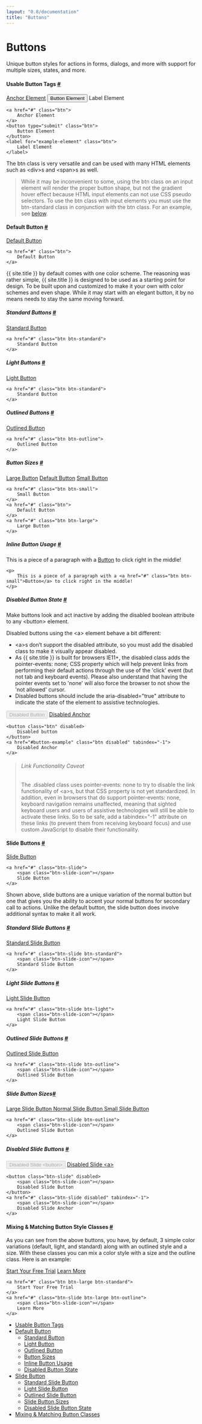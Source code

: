 ```yaml
---
layout: "0.8/documentation"
title: "Buttons"
---
```


<div class="col s12 l8 xl9">
<h1>Buttons</h1>
<p class="text-large">Unique button styles for actions in forms, dialogs, and more with support for multiple sizes, states, and more.</p>
<div class="mt-3 mt-5-l"></div>



<h4 id="usable-button-tags">Usable Button Tags <a href="#usable-button-tags">#</a></h4>
<div class="demo-container">
    <a href="#" class="btn">Anchor Element</a>
    <button type="submit" class="btn">Button Element</button>
    <label class="btn">Label Element</label>
</div>
<pre class="mt-0"><code class="language-html">&lt;a href="#" class="btn"&gt;
    Anchor Element
&lt;/a&gt;
&lt;button type="submit" class="btn"&gt;
    Button Element
&lt;/button&gt;
&lt;label for="example-element" class="btn"&gt;
    Label Element
&lt;/label&gt;</code></pre>
<p>The <span class="highlight">btn</span> class is very versatile and can be used with many HTML elements such as <span class="highlight">&lt;div&gt;</span>s and <span class="highlight">&lt;span&gt;</span>s as well.</p>
<blockquote>
    While it may be inconvenient to some, using the <span>btn</span> class on an input element will render the proper button shape, but not the gradient hover effect because HTML input elements can not use CSS pseudo selectors. To use the <span class="highlight">btn</span> class with input elements you must use the <span class="highlight">btn-standard</span> class in conjunction with the <span class="highlight">btn</span> class. For an example, see <a href="#standard-buttons">below</a>.
</blockquote>
<div class="mt-3 mt-5-l"></div>



<h4 id="default-button">Default Button <a href="#default-button">#</a></h4>
<div class="demo-container">
    <a href="#" class="btn">Default Button</a>
</div>
<pre class="mt-0"><code class="language-html">&lt;a href="#" class="btn"&gt;
    Default Button
&lt;/a&gt;</code></pre>
<p>{{ site.title }} by default comes with one color scheme. The reasoning was rather simple, {{ site.title }} is designed to be used as a starting point for design. To be built upon and customized to make it your own with color schemes and even shape. While it may start with an elegant button, it by no means needs to stay the same moving forward.</p>
<div class="mt-3 mt-5-l"></div>



<h5 id="standard-buttons">Standard Buttons <a href="#standard-buttons">#</a></h5>
<div class="demo-container">
    <a href="#" class="btn btn-standard">Standard Button</a>
</div>
<pre class="mt-0"><code class="language-html">&lt;a href="#" class="btn btn-standard"&gt;
    Standard Button
&lt;/a&gt;</code></pre>
<div class="mt-3 mt-5-l"></div>



<h5 id="light-buttons">Light Buttons <a href="#standard-buttons">#</a></h5>
<div class="demo-container dark">
    <a href="#" class="btn btn-light">Light Button</a>
</div>
<pre class="mt-0"><code class="language-html">&lt;a href="#" class="btn btn-standard"&gt;
    Standard Button
&lt;/a&gt;</code></pre>
<div class="mt-3 mt-5-l"></div>



<h5 id="outlined-buttons">Outlined Buttons <a href="#outlined-buttons">#</a></h5>
<div class="demo-container">
    <a href="#" class="btn btn-outline">Outlined Button</a>
</div>
<pre class="mt-0"><code class="language-html">&lt;a href="#" class="btn btn-outline"&gt;
    Outlined Button
&lt;/a&gt;</code></pre>
<div class="mt-3 mt-5-l"></div>



<h5 id="button-sizes">Button Sizes <a href="#button-sizes">#</a></h5>
<div class="demo-container">
    <a href="#" class="btn btn-large">Large Button</a>
    <a href="#" class="btn">Default Button</a>
    <a href="#" class="btn btn-small">Small Button</a>
</div>
<pre class="mt-0"><code class="language-html">&lt;a href="#" class="btn btn-small"&gt;
    Small Button
&lt;/a&gt;
&lt;a href="#" class="btn"&gt;
    Default Button
&lt;/a&gt;
&lt;a href="#" class="btn btn-large"&gt;
    Large Button
&lt;/a&gt;</code></pre>
<div class="mt-3 mt-5-l"></div>



<h5 id="inline-button-usage">Inline Button Usage <a href="#inline-button-usage">#</a></h5>
<div class="demo-container">
    <p>This is a piece of a paragraph with a <a href="#" class="btn btn-small">Button</a> to click right in the middle!</p>
</div>
<pre class="mt-0"><code class="language-html">&lt;p&gt;
    This is a piece of a paragraph with a &lt;a href="#" class="btn btn-small"&gt;Button&lt;/a&gt; to click right in the middle!
&lt;/p&gt;</code></pre>
<div class="mt-3 mt-5-l"></div>



<h5 id="disabled-button-state">Disabled Button State <a href="#disabled-button-state">#</a></h5>
<p>Make buttons look and act inactive by adding the <span class="highlight">disabled</span> boolean attribute to any <span class="highlight">&lt;button&gt;</span> element.</p>
<p>Disabled buttons using the <span class="highlight">&lt;a&gt;</span> element behave a bit different:</p>
<ul>
    <li><span class="highlight">&lt;a&gt;</span>s don’t support the disabled attribute, so you must add the <span class="highlight">disabled</span> class to make it visually appear disabled.</li>
    <li>As {{ site.title }} is built for browsers <span class="highlight">IE11+</span>, the disabled class adds the <span class="highlight">pointer-events: none;</span> CSS property which will help prevent links from performing their default actions through the use of the 'click' event (but not tab and keyboard events). Please also understand that having the pointer events set to 'none' will also force the browser to not show the 'not allowed' cursor.</li>
    <li>Disabled buttons should include the aria-disabled="true" attribute to indicate the state of the element to assistive technologies.</li>
</ul>
<div class="demo-container">
    <button class="btn" disabled>Disabled Button</button>
    <a href="#button-example" class="btn disabled" tabindex="-1">Disabled Anchor</a>
</div>
<pre class="mt-0"><code class="language-html">&lt;button class="btn" disabled&gt;
    Disabled button
&lt;/button&gt;
&lt;a href="#button-example" class="btn disabled" tabindex="-1"&gt;
    Disabled Anchor
&lt;/a&gt;</code></pre>
<blockquote>
<h6>Link Functionality Caveat</h6>
The .disabled class uses pointer-events: none to try to disable the link functionality of <span class="highlight">&lt;a&gt;</span>s, but that CSS property is not yet standardized. In addition, even in browsers that do support <span class="highlight">pointer-events: none</span>, keyboard navigation remains unaffected, meaning that sighted keyboard users and users of assistive technologies will still be able to activate these links. So to be safe, add a <span class="highlight">tabindex="-1"</span> attribute on these links (to prevent them from receiving keyboard focus) and use custom JavaScript to disable their functionality.
</blockquote>
<div class="mt-3 mt-5-l"></div>



<h4 id="slide-buttons">Slide Buttons <a href="#slide-button">#</a></h4>
<div class="demo-container">
<a href="#" class="btn-slide">
    <span class="btn-slide-icon"></span>
    Slide Button
</a>
</div>
<pre class="mt-0"><code class="language-html">&lt;a href="#" class="btn-slide"&gt;
    &lt;span class="btn-slide-icon"&gt;&lt;/span&gt;
    Slide Button
&lt;/a&gt;</code></pre>
<p>Shown above, slide buttons are a unique variation of the normal button but one that gives you the ability to accent your normal buttons for secondary call to actions. Unlike the default button, the slide button does involve additional syntax to make it all work.</p>
<div class="mt-3 mt-5-l"></div>



<h5 id="standard-slide-buttons">Standard Slide Buttons <a href="#standard-slide-button">#</a></h5>
<div class="demo-container">
<a href="#" class="btn-slide btn-standard">
    <span class="btn-slide-icon"></span>
    Standard Slide Button
</a>
</div>
<pre class="mt-0"><code class="language-html">&lt;a href="#" class="btn-slide btn-standard"&gt;
    &lt;span class="btn-slide-icon"&gt;&lt;/span&gt;
    Standard Slide Button
&lt;/a&gt;</code></pre>
<div class="mt-3 mt-5-l"></div>



<h5 id="light-slide-buttons">Light Slide Buttons <a href="#light-slide-button">#</a></h5>
<div class="demo-container dark">
<a href="#" class="btn-slide btn-light">
    <span class="btn-slide-icon"></span>
    Light Slide Button
</a>
</div>
<pre class="mt-0"><code class="language-html">&lt;a href="#" class="btn-slide btn-light"&gt;
    &lt;span class="btn-slide-icon"&gt;&lt;/span&gt;
    Light Slide Button
&lt;/a&gt;</code></pre>
<div class="mt-3 mt-5-l"></div>



<h5 id="outlined-slide-buttons">Outlined Slide Buttons <a href="#outlined-slide-button">#</a></h5>
<div class="demo-container">
<a href="#" class="btn-slide btn-outline">
    <span class="btn-slide-icon"></span>
    Outlined Slide Button
</a>
</div>
<pre class="mt-0"><code class="language-html">&lt;a href="#" class="btn-slide btn-outline"&gt;
    &lt;span class="btn-slide-icon"&gt;&lt;/span&gt;
    Outlined Slide Button
&lt;/a&gt;</code></pre>
<div class="mt-3 mt-5-l"></div>



<h5 id="slide-button-sizes">Slide Button Sizes<a href="#slide-button-sizes">#</a></h5>
<div class="demo-container">
<a href="#" class="btn-slide btn-large">
    <span class="btn-slide-icon"></span>
    Large Slide Button
</a>
<a href="#" class="btn-slide ">
    <span class="btn-slide-icon"></span>
    Normal Slide Button
</a>
<a href="#" class="btn-slide btn-small">
    <span class="btn-slide-icon"></span>
    Small Slide Button
</a>
</div>
<pre class="mt-0"><code class="language-html">&lt;a href="#" class="btn-slide btn-outline"&gt;
    &lt;span class="btn-slide-icon"&gt;&lt;/span&gt;
    Outlined Slide Button
&lt;/a&gt;</code></pre>
<div class="mt-3 mt-5-l"></div>



<h5 id="disabled-slide-buttons">Disabled Slide Buttons <a href="#disabled-slide-button">#</a></h5>
<div class="demo-container">
<button class="btn-slide" disabled>
    <span class="btn-slide-icon"></span>
    Disabled Slide &lt;button&gt;
</button>
<a href="#" class="btn-slide disabled" tabindex="-1">
    <span class="btn-slide-icon"></span>
    Disabled Slide &lt;a&gt;
</a>
</div>
<pre class="mt-0"><code class="language-html">&lt;button class="btn-slide" disabled&gt;
    &lt;span class="btn-slide-icon"&gt;&lt;/span&gt;
    Disabled Slide Button
&lt;/button&gt;
&lt;a href="#" class="btn-slide disabled" tabindex="-1"&gt;
    &lt;span class="btn-slide-icon"&gt;&lt;/span&gt;
    Disabled Slide Anchor
&lt;/a&gt;</code></pre>
<div class="mt-3 mt-5-l"></div>



<h4 id="mix-and-match">Mixing & Matching Button Style Classes <a href="#mix-and-match">#</a></h4>
<p>As you can see from the above buttons, you have, by default, 3 simple color variations (default, light, and standard) along with an outlined style and a size. With these classes you can mix a color style with a size and the outline class. Here is an example:</p>
<div class="demo-container">
    <a href="#" class="btn btn-large btn-standard mr-half">Start Your Free Trial</a>
    <a href="#" class="btn-slide btn-large btn-outline">
        <span class="btn-slide-icon"></span>
        Learn More
    </a>
</div>
<pre class="mt-0"><code class="language-html">&lt;a href="#" class="btn btn-large btn-standard"&gt;
    Start Your Free Trial
&lt;/a&gt;
&lt;a href="#" class="btn-slide btn-large btn-outline"&gt;
    &lt;span class="btn-slide-icon"&gt;&lt;/span&gt;
    Learn More
&lt;/a&gt;</code></pre>


</div>
<div class="col s12 l4 xl3 hide-m-down" id="side-nav">
    <ul class="sub-nav">
        <li><a href="#usable-button-tags">Usable Button Tags</a></li>
        <li>
            <a href="#default-button">Default Button</a>
            <ul>
                <li><a href="#standard-buttons">Standard Button</a></li>
                <li><a href="#light-buttons">Light Button</a></li>
                <li><a href="#outlined-buttons">Outlined Button</a></li>
                <li><a href="#button-sizes">Button Sizes</a></li>
                <li><a href="#inline-button-usage">Inline Button Usage</a></li>
                <li><a href="#disabled-button-state">Disabled Button State</a></li>
            </ul>
        </li>
        <li>
            <a href="#slide-buttons">Slide Button</a>
            <ul>
                <li><a href="#standard-slide-buttons">Standard Slide Button</a></li>
                <li><a href="#light-slide-buttons">Light Slide Button</a></li>
                <li><a href="#outlined-slide-buttons">Outlined Slide Button</a></li>
                <li><a href="#slide-button-sizes">Slide Button Sizes</a></li>
                <li><a href="#disabled-slide-button-state">Disabled Slide Button State</a></li>
            </ul>
        </li>
        <li><a href="#mix-and-match">Mixing & Matching Button Classes</a></li>
    </ul>
</div>
